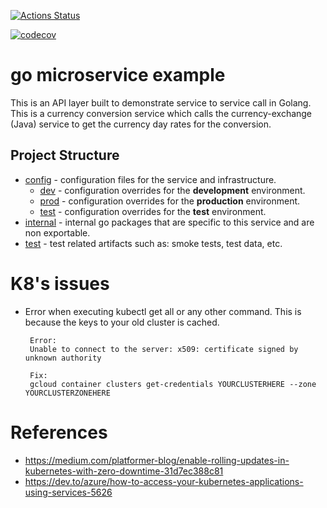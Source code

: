 [![Actions Status](https://github.com/syrilster/go-microservice-example/workflows/Build%20and%20test%20Go/badge.svg)](https://github.com/syrilster/go-microservice-example/actions)

[![codecov](https://codecov.io/gh/syrilster/go-microservice-example/branch/master/graph/badge.svg)](https://codecov.io/gh/syrilster/go-microservice-example)

# go microservice example

This is an API layer built to demonstrate service to service call in Golang. This is a currency conversion service which calls the
currency-exchange (Java) service to get the currency day rates for the conversion.

## Project Structure

- [config](./config) -  configuration files for the service and infrastructure.
    - [dev](./config/dev) - configuration overrides for the **development** environment.
    - [prod](./config/prod) - configuration overrides for the **production** environment.
    - [test](./config/test) - configuration overrides for the **test** environment.
- [internal](./internal) - internal go packages that are specific to this service and are non exportable.
- [test](./test) - test related artifacts such as: smoke tests, test data, etc.
    
# K8's issues
* Error when executing kubectl get all or any other command. This is because the keys to your old cluster is cached.
   ```
    Error:
    Unable to connect to the server: x509: certificate signed by unknown authority
    
    Fix:
    gcloud container clusters get-credentials YOURCLUSTERHERE --zone YOURCLUSTERZONEHERE
    ```
# References
* https://medium.com/platformer-blog/enable-rolling-updates-in-kubernetes-with-zero-downtime-31d7ec388c81
* https://dev.to/azure/how-to-access-your-kubernetes-applications-using-services-5626
